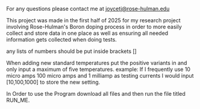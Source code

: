 For any questions please contact me at joycetj@rose-hulman.edu

This project was made in the first half of 2025 for my research project involving Rose-Hulman's Boron doping process in order to more easily collect and store data in one place as well as ensuring all needed information gets collected when doing tests.

any lists of numbers should be put inside brackets \[]

When adding new standard temperatures put the positive variants in and only input a maximum of five temperatures.
example:
If I frequently use 10 micro amps 100 micro amps and 1 milliamp as testing currents I would input
\[10,100,1000] to store the new setting.



In Order to use the Program download all files and then run the file titled RUN\_ME.

